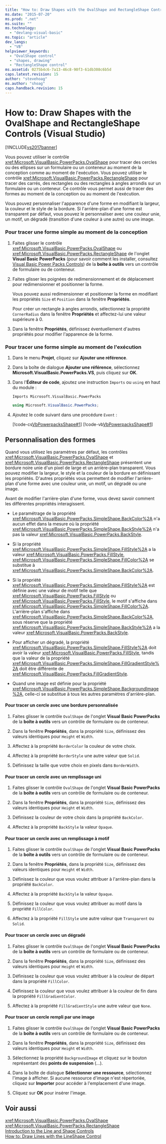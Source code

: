 ```yaml
---
title: "How to: Draw Shapes with the OvalShape and RectangleShape Controls (Visual Studio) | Microsoft Docs"
ms.date: "2015-07-20"
ms.prod: ".net"
ms.suite: ""
ms.technology: 
  - "devlang-visual-basic"
ms.topic: "article"
dev_langs: 
  - "VB"
helpviewer_keywords: 
  - "OvalShape control"
  - "shapes, drawing"
  - "RectangleShape control"
ms.assetid: 0275b4c6-7a13-46c8-90f3-61db308c6b5d
caps.latest.revision: 15
author: "stevehoag"
ms.author: "shoag"
caps.handback.revision: 15
---
```

# How to: Draw Shapes with the OvalShape and RectangleShape Controls (Visual Studio)
[!INCLUDE[vs2017banner](../../../visual-basic/includes/vs2017banner.md)]

Vous pouvez utiliser le contrôle <xref:Microsoft.VisualBasic.PowerPacks.OvalShape> pour tracer des cercles ou des ellipses sur un formulaire ou un conteneur au moment de la conception comme au moment de l'exécution.  Vous pouvez utiliser le contrôle <xref:Microsoft.VisualBasic.PowerPacks.RectangleShape> pour tracer des carrés, des rectangles ou des rectangles à angles arrondis sur un formulaire ou un conteneur.  Ce contrôle vous permet aussi de tracer des formes au moment de la conception ou au moment de l'exécution.  
  
 Vous pouvez personnaliser l'apparence d'une forme en modifiant la largeur, la couleur et le style de la bordure.  Si l'arrière\-plan d'une forme est transparent par défaut, vous pouvez le personnaliser avec une couleur unie, un motif, un dégradé \(transition d'une couleur à une autre\) ou une image.  
  
### Pour tracer une forme simple au moment de la conception  
  
1.  Faites glisser le contrôle <xref:Microsoft.VisualBasic.PowerPacks.OvalShape> ou <xref:Microsoft.VisualBasic.PowerPacks.RectangleShape> de l'onglet **Visual Basic PowerPacks** \(pour savoir comment les installer, consultez [Visual Basic Power Packs Controls](../../../visual-basic/developing-apps/windows-forms/power-packs-controls.md)\) de la **boîte à outils** vers un contrôle de formulaire ou de conteneur.  
  
2.  Faites glisser les poignées de redimensionnement et de déplacement pour redimensionner et positionner la forme.  
  
     Vous pouvez aussi redimensionner et positionner la forme en modifiant les propriétés `Size` et `Position` dans la fenêtre **Propriétés**.  
  
     Pour créer un rectangle à angles arrondis, sélectionnez la propriété `CornerRadius` dans la fenêtre **Propriétés** et affectez\-lui une valeur supérieure à 0.  
  
3.  Dans la fenêtre **Propriétés**, définissez éventuellement d'autres propriétés pour modifier l'apparence de la forme.  
  
### Pour tracer une forme simple au moment de l'exécution  
  
1.  Dans le menu **Projet**, cliquez sur **Ajouter une référence**.  
  
2.  Dans la boîte de dialogue **Ajouter une référence**, sélectionnez **Microsoft.VisualBasic.PowerPacks.VS**, puis cliquez sur **OK**.  
  
3.  Dans l'**Éditeur de code**, ajoutez une instruction `Imports` ou `using` en haut du module :  
  
    ```vb#  
    Imports Microsoft.VisualBasic.PowerPacks  
    ```  
  
    ```c#  
    using Microsoft.VisualBasic.PowerPacks;  
    ```  
  
4.  Ajoutez le code suivant dans une procédure `Event` :  
  
     [!code-cs[VbPowerpacksShape#1](../../../visual-basic/developing-apps/windows-forms/codesnippet/CSharp/how-to-draw-shapes-with-the-ovalshape-and-rectangleshape-controls_1.cs)]
     [!code-vb[VbPowerpacksShape#1](../../../visual-basic/developing-apps/windows-forms/codesnippet/VisualBasic/how-to-draw-shapes-with-the-ovalshape-and-rectangleshape-controls_1.vb)]  
  
## Personnalisation des formes  
 Quand vous utilisez les paramètres par défaut, les contrôles <xref:Microsoft.VisualBasic.PowerPacks.OvalShape> et <xref:Microsoft.VisualBasic.PowerPacks.RectangleShape> présentent une bordure noire unie d'un pixel de large et un arrière\-plan transparent.  Vous pouvez modifier la largeur, le style et la couleur de la bordure en définissant les propriétés.  D'autres propriétés vous permettent de modifier l'arrière\-plan d'une forme avec une couleur unie, un motif, un dégradé ou une image.  
  
 Avant de modifier l'arrière\-plan d'une forme, vous devez savoir comment les différentes propriétés interagissent.  
  
-   Le paramétrage de la propriété <xref:Microsoft.VisualBasic.PowerPacks.SimpleShape.BackColor%2A> n'a aucun effet dans la mesure où la propriété <xref:Microsoft.VisualBasic.PowerPacks.SimpleShape.BackStyle%2A> n'a pas la valeur <xref:Microsoft.VisualBasic.PowerPacks.BackStyle>.  
  
-   Si la propriété <xref:Microsoft.VisualBasic.PowerPacks.SimpleShape.FillStyle%2A> a la valeur <xref:Microsoft.VisualBasic.PowerPacks.FillStyle>, <xref:Microsoft.VisualBasic.PowerPacks.SimpleShape.FillColor%2A> se substitue à <xref:Microsoft.VisualBasic.PowerPacks.SimpleShape.BackColor%2A>.  
  
-   Si la propriété <xref:Microsoft.VisualBasic.PowerPacks.SimpleShape.FillStyle%2A> est définie avec une valeur de motif telle que <xref:Microsoft.VisualBasic.PowerPacks.FillStyle> ou <xref:Microsoft.VisualBasic.PowerPacks.FillStyle>, le motif s'affiche dans <xref:Microsoft.VisualBasic.PowerPacks.SimpleShape.FillColor%2A>.  L'arrière\-plan s'affiche dans <xref:Microsoft.VisualBasic.PowerPacks.SimpleShape.BackColor%2A>, sous réserve que la propriété <xref:Microsoft.VisualBasic.PowerPacks.SimpleShape.BackStyle%2A> a la valeur <xref:Microsoft.VisualBasic.PowerPacks.BackStyle>.  
  
-   Pour afficher un dégradé, la propriété <xref:Microsoft.VisualBasic.PowerPacks.SimpleShape.FillStyle%2A> doit avoir la valeur <xref:Microsoft.VisualBasic.PowerPacks.FillStyle>, tandis que la valeur de la propriété <xref:Microsoft.VisualBasic.PowerPacks.SimpleShape.FillGradientStyle%2A> doit être différente de <xref:Microsoft.VisualBasic.PowerPacks.FillGradientStyle>.  
  
-   Quand une image est définie pour la propriété <xref:Microsoft.VisualBasic.PowerPacks.SimpleShape.BackgroundImage%2A>, celle\-ci se substitue à tous les autres paramètres d'arrière\-plan.  
  
#### Pour tracer un cercle avec une bordure personnalisée  
  
1.  Faites glisser le contrôle `OvalShape` de l'onglet **Visual Basic PowerPacks** de la **boîte à outils** vers un contrôle de formulaire ou de conteneur.  
  
2.  Dans la fenêtre **Propriétés**, dans la propriété `Size`, définissez des valeurs identiques pour `Height` et `Width`.  
  
3.  Affectez à la propriété `BorderColor` la couleur de votre choix.  
  
4.  Affectez à la propriété `BorderStyle` une autre valeur que `Solid`.  
  
5.  Définissez la taille que votre choix en pixels dans `BorderWidth`.  
  
#### Pour tracer un cercle avec un remplissage uni  
  
1.  Faites glisser le contrôle `OvalShape` de l'onglet **Visual Basic PowerPacks** de la **boîte à outils** vers un contrôle de formulaire ou de conteneur.  
  
2.  Dans la fenêtre **Propriétés**, dans la propriété `Size`, définissez des valeurs identiques pour `Height` et `Width`.  
  
3.  Définissez la couleur de votre choix dans la propriété `BackColor`.  
  
4.  Affectez à la propriété `BackStyle` la valeur `Opaque`.  
  
#### Pour tracer un cercle avec un remplissage à motif  
  
1.  Faites glisser le contrôle `OvalShape` de l'onglet **Visual Basic PowerPacks** de la **boîte à outils** vers un contrôle de formulaire ou de conteneur.  
  
2.  Dans la fenêtre **Propriétés**, dans la propriété `Size`, définissez des valeurs identiques pour `Height` et `Width`.  
  
3.  Définissez la couleur que vous voulez attribuer à l'arrière\-plan dans la propriété `BackColor`.  
  
4.  Affectez à la propriété `BackStyle` la valeur `Opaque`.  
  
5.  Définissez la couleur que vous voulez attribuer au motif dans la propriété `FillColor`.  
  
6.  Affectez à la propriété `FillStyle` une autre valeur que `Transparent` ou `Solid`.  
  
#### Pour tracer un cercle avec un dégradé  
  
1.  Faites glisser le contrôle `OvalShape` de l'onglet **Visual Basic PowerPacks** de la **boîte à outils** vers un contrôle de formulaire ou de conteneur.  
  
2.  Dans la fenêtre **Propriétés**, dans la propriété `Size`, définissez des valeurs identiques pour `Height` et `Width`.  
  
3.  Définissez la couleur que vous voulez attribuer à la couleur de départ dans la propriété `FillColor`.  
  
4.  Définissez la couleur que vous voulez attribuer à la couleur de fin dans la propriété `FillGradientColor`.  
  
5.  Affectez à la propriété `FillGradientStyle` une autre valeur que `None`.  
  
#### Pour tracer un cercle rempli par une image  
  
1.  Faites glisser le contrôle `OvalShape` de l'onglet **Visual Basic PowerPacks** de la **boîte à outils** vers un contrôle de formulaire ou de conteneur.  
  
2.  Dans la fenêtre **Propriétés**, dans la propriété `Size`, définissez des valeurs identiques pour `Height` et `Width`.  
  
3.  Sélectionnez la propriété `BackgroundImage` et cliquez sur le bouton représentant des **points de suspension** \(...\).  
  
4.  Dans la boîte de dialogue **Sélectionner une ressource**, sélectionnez l'image à afficher.  Si aucune ressource d'image n'est répertoriée, cliquez sur **Importer** pour accéder à l'emplacement d'une image.  
  
5.  Cliquez sur **OK** pour insérer l'image.  
  
## Voir aussi  
 <xref:Microsoft.VisualBasic.PowerPacks.OvalShape>   
 <xref:Microsoft.VisualBasic.PowerPacks.RectangleShape>   
 [Introduction to the Line and Shape Controls](../../../visual-basic/developing-apps/windows-forms/introduction-to-the-line-and-shape-controls-visual-studio.md)   
 [How to: Draw Lines with the LineShape Control](../../../visual-basic/developing-apps/windows-forms/how-to-draw-lines-with-the-lineshape-control-visual-studio.md)